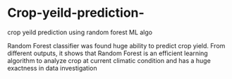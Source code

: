 # Crop-yeild-prediction-
crop yeild prediction using random forest ML algo

Random Forest classifier was found huge ability to predict crop yield. From different outputs, it shows that Random Forest is an efficient learning algorithm to analyze crop at current climatic condition and has a huge exactness in data investigation
